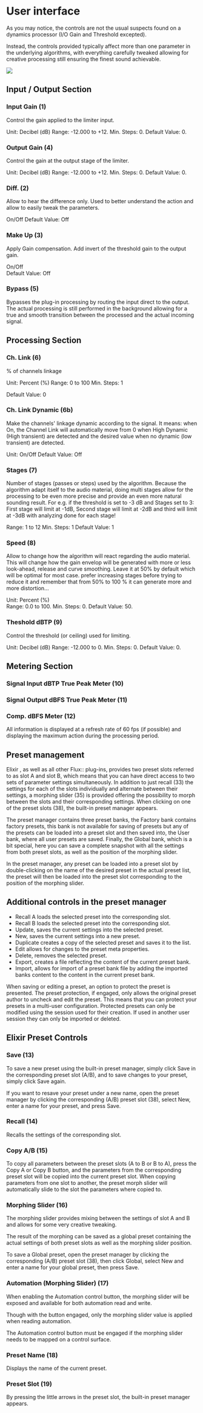 # User interface

As you may notice, the controls are not the usual suspects found on a dynamics processor (I/O Gain and Threshold excepted).

Instead, the controls provided typically affect more than one parameter in the underlying algorithms, with everything carefully tweaked allowing for creative processing still ensuring the finest sound achievable.

![](include/Elixir_01.png)

## Input / Output Section

### Input Gain (1)
Control the gain applied to the limiter input.

Unit: Decibel (dB)
Range: -12.000 to +12.
Min. Steps: 0.
Default Value: 0.

### Output Gain (4)
Control the gain at the output stage of the limiter.

Unit: Decibel (dB)
Range: -12.000 to +12.
Min. Steps: 0.
Default Value: 0.  


###  Diff. (2)
Allow to hear the difference only. Used to better understand the action and allow to easily tweak the parameters.

On/Off
Default Value: Off

### Make Up (3)
Apply Gain compensation. Add invert of the threshold gain to the output gain.

On/Off  
Default Value: Off

### Bypass (5)
Bypasses the plug-in processing by routing the input direct to the output. 
The actual processing is still performed in the background allowing for a true and smooth transition between the processed and the actual incoming signal.

## Processing Section

### Ch. Link (6)

% of channels linkage

Unit: Percent (%)
Range: 0 to 100
Min. Steps: 1

Default Value: 0

### Ch. Link Dynamic (6b)
Make the channels' linkage dynamic according to the signal.
It means: when On, the Channel Link will automatically move from 0 when High Dynamic (High transient) are detected and the desired value when no dynamic (low transient) are detected.

Unit: On/Off
Default Value: Off

### Stages (7)
Number of stages (passes or steps) used by the algorithm. Because the algorithm adapt itself to the audio material, doing multi stages allow for the processing to be even more precise and provide an even more natural sounding result.
For e.g. if the threshold is set to -3 dB and Stages set to 3: First stage will limit at -1dB, Second stage will limit at -2dB and third will limit at -3dB with analyzing done for each stage!

Range: 1 to 12
Min. Steps: 1
Default Value: 1

### Speed (8)
Allow to change how the algorithm will react regarding the audio material. 
This will change how the gain envelop will be generated with more or less look-ahead, release and curve smoothing.
Leave it at 50% by default which will be optimal for most case. prefer increasing stages before trying to reduce it and remember that from 50% to 100 % it can generate more and more distortion...

Unit: Percent (%)  
Range: 0.0 to 100.
Min. Steps: 0.
Default Value: 50.

### Theshold dBTP (9)
Control the threshold (or ceiling) used for limiting.

Unit: Decibel (dB)
Range: -12.000 to 0.
Min. Steps: 0.
Default Value: 0.

## Metering Section

### Signal Input dBTP True Peak Meter (10)

### Signal Output dBFS True Peak Meter (11)

### Comp. dBFS Meter (12)
All information is displayed at a refresh rate of 60 fps (if possible) and displaying the maximum action during the processing period.

##  Preset management
Elixir , as well as all other Flux:: plug-ins, provides two preset slots referred to as slot A and slot B, which means that you can have direct access to two sets of parameter settings simultaneously.
In addition to just recall (33) the settings for each of the slots individually and alternate between their settings, a morphing slider (35) is provided offering the possibility to morph between the slots and their corresponding settings.
When clicking on one of the preset slots (38), the built-in preset manager appears.

The preset manager contains three preset banks, the Factory bank contains factory presets, this bank is not available for saving of presets but any of the presets can be loaded into a preset slot and then saved into, the User bank, where all user presets are saved. 
Finally, the Global bank, which is a bit special, here you can save a complete snapshot with all the settings from both preset slots, as well as the position of the morphing slider.

In the preset manager, any preset can be loaded into a preset slot by double-clicking on the name of the desired preset in the actual preset list, the preset will then be loaded into the preset slot corresponding to the position of the morphing slider.

## Additional controls in the preset manager
- Recall A loads the selected preset into the corresponding slot.
- Recall B loads the selected preset into the corresponding slot.
- Update, saves the current settings into the selected preset.
- New, saves the current settings into a new preset.
- Duplicate creates a copy of the selected preset and saves it to the list.
- Edit allows for changes to the preset meta properties.
- Delete, removes the selected preset.
- Export, creates a file reflecting the content of the current preset bank.
- Import, allows for import of a preset bank file by adding the imported banks content to the content in the current
preset bank.


When saving or editing a preset, an option to protect the preset is presented. 
The preset protection, if engaged, only allows the original preset author to uncheck and edit the preset. 
This means that you can protect your presets in a multi-user configuration.
Protected presets can only be modified using the session used for their creation.
If used in another user session they can only be imported or deleted.

## Elixir Preset Controls
### Save (13)
To save a new preset using the built-in preset manager, simply click Save in the corresponding preset slot (A/B), and to save changes to your preset, simply click Save again.

If you want to resave your preset under a new name, open the preset manager by clicking the corresponding (A/B) preset slot (38), select New, enter a name for your preset, and press Save.

### Recall (14)
Recalls the settings of the corresponding slot.

### Copy A/B (15)
To copy all parameters between the preset slots (A to B or B to A), press the Copy A or Copy B button, and the parameters from the corresponding preset slot will be copied into the current preset slot.
When copying parameters from one slot to another, the preset morph slider will automatically slide to the slot the parameters where copied to.

### Morphing Slider (16)
The morphing slider provides mixing between the settings of slot A and B and allows for some very creative tweaking.

The result of the morphing can be saved as a global preset containing the actual settings of both preset slots as well as the morphing slider position.

To save a Global preset, open the preset manager by clicking the corresponding (A/B) preset slot (38), then click
Global, select New and enter a name for your global preset, then press Save.

### Automation (Morphing Slider) (17)
When enabling the Automation control button, the morphing slider will be exposed and available for both automation read and write.

Though with the button engaged, only the morphing slider value is applied when reading automation.

The Automation control button must be engaged if the morphing slider needs to be mapped on a control surface.

### Preset Name (18)
Displays the name of the current preset.

### Preset Slot (19)
By pressing the little arrows in the preset slot, the built-in preset manager appears.
